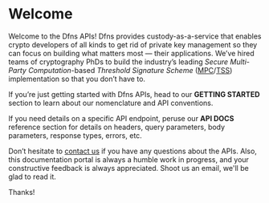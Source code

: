 # Welcome

Welcome to the Dfns APIs!  Dfns provides custody-as-a-service that enables crypto developers of all kinds to get rid of private key management so they can focus on building what matters most — their applications.  We’ve hired teams of cryptography PhDs to build the industry’s leading *Secure Multi-Party Computation*-based *Threshold Signature Scheme* ([MPC](https://en.wikipedia.org/wiki/Secure_multi-party_computation)/[TSS](https://en.wikipedia.org/wiki/Threshold_cryptosystem)) implementation so that you don’t have to.

If you’re just getting started with Dfns APIs, head to our **GETTING STARTED** section to learn about our nomenclature and API conventions. 

If you need details on a specific API endpoint, peruse our **API DOCS** reference section for details on headers, query parameters, body parameters, response types, errors, etc.

Don’t hesitate to [contact us](mailto:docs@dfns.co) if you have any questions about the APIs. Also, this documentation portal is always a humble work in progress, and your constructive feedback is always appreciated. Shoot us an email, we'll be glad to read it.

Thanks!
